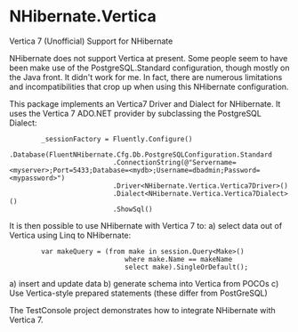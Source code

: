 NHibernate.Vertica
==================

Vertica 7 (Unofficial) Support for NHibernate

NHibernate does not support Vertica at present. Some people seem to have been make use of the PostgreSQL.Standard configuration, though mostly on the Java front. It didn't work for me. In fact, there are numerous limitations and incompatibilities that crop up when using this NHibernate configuration.

This package implements an Vertica7 Driver and Dialect for NHibernate. It uses the Vertica 7 ADO.NET provider by subclassing the PostgreSQL Dialect:

            _sessionFactory = Fluently.Configure()
                .Database(FluentNHibernate.Cfg.Db.PostgreSQLConfiguration.Standard
                              .ConnectionString(@"Servername=<myserver>;Port=5433;Database=<mydb>;Username=dbadmin;Password=<mypassword>")
                              .Driver<NHibernate.Vertica.Vertica7Driver>()
                              .Dialect<NHibernate.Vertica.Vertica7Dialect>()
                              .ShowSql()

It is then possible to use NHibernate with Vertica 7 to:
  a) select data out of Vertica using Linq to NHibernate:
  
            var makeQuery = (from make in session.Query<Make>()
                                 where make.Name == makeName
                                 select make).SingleOrDefault();
                                 
  a) insert and update data
  b) generate schema into Vertica from POCOs
  c) Use Vertica-style prepared statements (these differ from PostGreSQL)
  
The TestConsole project demonstrates how to integrate NHibernate with Vertica 7.



  



